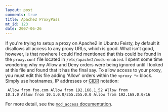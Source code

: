 ```yaml
--- 
layout: post
comments: true
title: Apache2 ProxyPass
mt_id: 123
date: 2007-06-26
---
```

If you're trying to setup a proxy on Apache2 in Ubuntu Feisty, by default it disallows all access to any proxy URLs, which is good.  What isn't good, however, is that nowhere I could find mentioned that this could be found in the `proxy.conf` file located in `/etc/apache2/mods-enabled`.  I spent some time wondering why my Allow and Deny orders were being ignored until I looked at this file and found that it has the final say.  To allow access to your proxy, you must edit this file adding 'Allow' orders within the `<proxy *>` block.  Simply use hostnames, IP addresses or [CIDR](http://en.wikipedia.org/wiki/Classless_Inter-Domain_Routing) notation:

<code><pre>
Allow from foo.com
Allow from 192.168.1.52
Allow from 10.1.0
Allow from 10.1.0.0/255.255.0.0
Allow from 192.168.0.0/16
</pre></code>

For more detail, see the [`mod_access` documentation](http://httpd.apache.org/docs/1.3/mod/mod_access.html).
